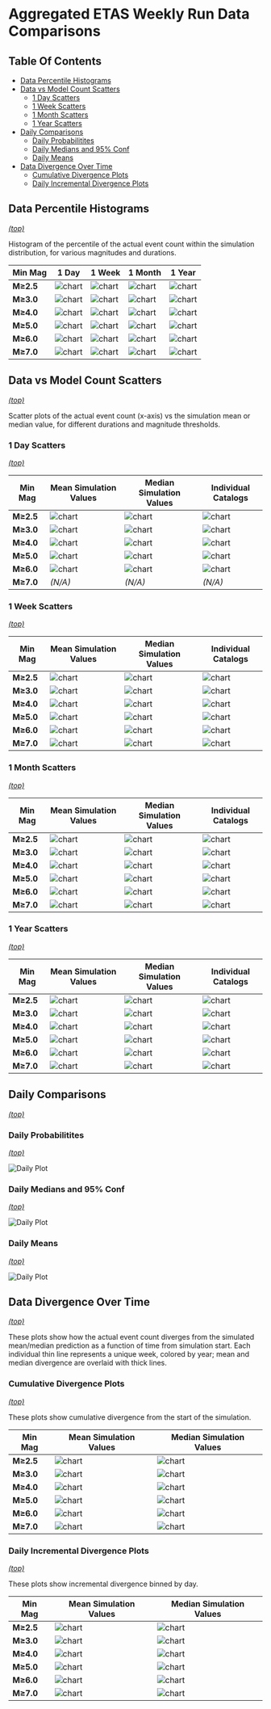 # Aggregated ETAS Weekly Run Data Comparisons

## Table Of Contents

* [Data Percentile Histograms](#data-percentile-histograms)
* [Data vs Model Count Scatters](#data-vs-model-count-scatters)
  * [1 Day Scatters](#1-day-scatters)
  * [1 Week Scatters](#1-week-scatters)
  * [1 Month Scatters](#1-month-scatters)
  * [1 Year Scatters](#1-year-scatters)
* [Daily Comparisons](#daily-comparisons)
  * [Daily Probabilitites](#daily-probabilitites)
  * [Daily Medians and 95% Conf](#daily-medians-and-95-conf)
  * [Daily Means](#daily-means)
* [Data Divergence Over Time](#data-divergence-over-time)
  * [Cumulative Divergence Plots](#cumulative-divergence-plots)
  * [Daily Incremental Divergence Plots](#daily-incremental-divergence-plots)

## Data Percentile Histograms
*[(top)](#table-of-contents)*

Histogram of the percentile of the actual event count within the simulation distribution, for various magnitudes and durations.

| Min Mag | 1 Day | 1 Week | 1 Month | 1 Year |
|-----|-----|-----|-----|-----|
| **M&ge;2.5** | ![chart](resources/percentile_1day_m2.5.png) | ![chart](resources/percentile_1week_m2.5.png) | ![chart](resources/percentile_1month_m2.5.png) | ![chart](resources/percentile_1year_m2.5.png) |
| **M&ge;3.0** | ![chart](resources/percentile_1day_m3.0.png) | ![chart](resources/percentile_1week_m3.0.png) | ![chart](resources/percentile_1month_m3.0.png) | ![chart](resources/percentile_1year_m3.0.png) |
| **M&ge;4.0** | ![chart](resources/percentile_1day_m4.0.png) | ![chart](resources/percentile_1week_m4.0.png) | ![chart](resources/percentile_1month_m4.0.png) | ![chart](resources/percentile_1year_m4.0.png) |
| **M&ge;5.0** | ![chart](resources/percentile_1day_m5.0.png) | ![chart](resources/percentile_1week_m5.0.png) | ![chart](resources/percentile_1month_m5.0.png) | ![chart](resources/percentile_1year_m5.0.png) |
| **M&ge;6.0** | ![chart](resources/percentile_1day_m6.0.png) | ![chart](resources/percentile_1week_m6.0.png) | ![chart](resources/percentile_1month_m6.0.png) | ![chart](resources/percentile_1year_m6.0.png) |
| **M&ge;7.0** | ![chart](resources/percentile_1day_m7.0.png) | ![chart](resources/percentile_1week_m7.0.png) | ![chart](resources/percentile_1month_m7.0.png) | ![chart](resources/percentile_1year_m7.0.png) |

## Data vs Model Count Scatters
*[(top)](#table-of-contents)*

Scatter plots of the actual event count (x-axis) vs the simulation mean or median value, for different durations and magnitude thresholds.

### 1 Day Scatters
*[(top)](#table-of-contents)*

| Min Mag | Mean Simulation Values | Median Simulation Values | Individual Catalogs |
|-----|-----|-----|-----|
| **M&ge;2.5** | ![chart](resources/scatter_1day_m2.5_sim_means.png) | ![chart](resources/scatter_1day_m2.5_sim_medians.png) | ![chart](resources/scatter_1day_m2.5_indv_catalogs.png) |
| **M&ge;3.0** | ![chart](resources/scatter_1day_m3.0_sim_means.png) | ![chart](resources/scatter_1day_m3.0_sim_medians.png) | ![chart](resources/scatter_1day_m3.0_indv_catalogs.png) |
| **M&ge;4.0** | ![chart](resources/scatter_1day_m4.0_sim_means.png) | ![chart](resources/scatter_1day_m4.0_sim_medians.png) | ![chart](resources/scatter_1day_m4.0_indv_catalogs.png) |
| **M&ge;5.0** | ![chart](resources/scatter_1day_m5.0_sim_means.png) | ![chart](resources/scatter_1day_m5.0_sim_medians.png) | ![chart](resources/scatter_1day_m5.0_indv_catalogs.png) |
| **M&ge;6.0** | ![chart](resources/scatter_1day_m6.0_sim_means.png) | ![chart](resources/scatter_1day_m6.0_sim_medians.png) | ![chart](resources/scatter_1day_m6.0_indv_catalogs.png) |
| **M&ge;7.0** | *(N/A)* | *(N/A)* | *(N/A)* |

### 1 Week Scatters
*[(top)](#table-of-contents)*

| Min Mag | Mean Simulation Values | Median Simulation Values | Individual Catalogs |
|-----|-----|-----|-----|
| **M&ge;2.5** | ![chart](resources/scatter_1week_m2.5_sim_means.png) | ![chart](resources/scatter_1week_m2.5_sim_medians.png) | ![chart](resources/scatter_1week_m2.5_indv_catalogs.png) |
| **M&ge;3.0** | ![chart](resources/scatter_1week_m3.0_sim_means.png) | ![chart](resources/scatter_1week_m3.0_sim_medians.png) | ![chart](resources/scatter_1week_m3.0_indv_catalogs.png) |
| **M&ge;4.0** | ![chart](resources/scatter_1week_m4.0_sim_means.png) | ![chart](resources/scatter_1week_m4.0_sim_medians.png) | ![chart](resources/scatter_1week_m4.0_indv_catalogs.png) |
| **M&ge;5.0** | ![chart](resources/scatter_1week_m5.0_sim_means.png) | ![chart](resources/scatter_1week_m5.0_sim_medians.png) | ![chart](resources/scatter_1week_m5.0_indv_catalogs.png) |
| **M&ge;6.0** | ![chart](resources/scatter_1week_m6.0_sim_means.png) | ![chart](resources/scatter_1week_m6.0_sim_medians.png) | ![chart](resources/scatter_1week_m6.0_indv_catalogs.png) |
| **M&ge;7.0** | ![chart](resources/scatter_1week_m7.0_sim_means.png) | ![chart](resources/scatter_1week_m7.0_sim_medians.png) | ![chart](resources/scatter_1week_m7.0_indv_catalogs.png) |

### 1 Month Scatters
*[(top)](#table-of-contents)*

| Min Mag | Mean Simulation Values | Median Simulation Values | Individual Catalogs |
|-----|-----|-----|-----|
| **M&ge;2.5** | ![chart](resources/scatter_1month_m2.5_sim_means.png) | ![chart](resources/scatter_1month_m2.5_sim_medians.png) | ![chart](resources/scatter_1month_m2.5_indv_catalogs.png) |
| **M&ge;3.0** | ![chart](resources/scatter_1month_m3.0_sim_means.png) | ![chart](resources/scatter_1month_m3.0_sim_medians.png) | ![chart](resources/scatter_1month_m3.0_indv_catalogs.png) |
| **M&ge;4.0** | ![chart](resources/scatter_1month_m4.0_sim_means.png) | ![chart](resources/scatter_1month_m4.0_sim_medians.png) | ![chart](resources/scatter_1month_m4.0_indv_catalogs.png) |
| **M&ge;5.0** | ![chart](resources/scatter_1month_m5.0_sim_means.png) | ![chart](resources/scatter_1month_m5.0_sim_medians.png) | ![chart](resources/scatter_1month_m5.0_indv_catalogs.png) |
| **M&ge;6.0** | ![chart](resources/scatter_1month_m6.0_sim_means.png) | ![chart](resources/scatter_1month_m6.0_sim_medians.png) | ![chart](resources/scatter_1month_m6.0_indv_catalogs.png) |
| **M&ge;7.0** | ![chart](resources/scatter_1month_m7.0_sim_means.png) | ![chart](resources/scatter_1month_m7.0_sim_medians.png) | ![chart](resources/scatter_1month_m7.0_indv_catalogs.png) |

### 1 Year Scatters
*[(top)](#table-of-contents)*

| Min Mag | Mean Simulation Values | Median Simulation Values | Individual Catalogs |
|-----|-----|-----|-----|
| **M&ge;2.5** | ![chart](resources/scatter_1year_m2.5_sim_means.png) | ![chart](resources/scatter_1year_m2.5_sim_medians.png) | ![chart](resources/scatter_1year_m2.5_indv_catalogs.png) |
| **M&ge;3.0** | ![chart](resources/scatter_1year_m3.0_sim_means.png) | ![chart](resources/scatter_1year_m3.0_sim_medians.png) | ![chart](resources/scatter_1year_m3.0_indv_catalogs.png) |
| **M&ge;4.0** | ![chart](resources/scatter_1year_m4.0_sim_means.png) | ![chart](resources/scatter_1year_m4.0_sim_medians.png) | ![chart](resources/scatter_1year_m4.0_indv_catalogs.png) |
| **M&ge;5.0** | ![chart](resources/scatter_1year_m5.0_sim_means.png) | ![chart](resources/scatter_1year_m5.0_sim_medians.png) | ![chart](resources/scatter_1year_m5.0_indv_catalogs.png) |
| **M&ge;6.0** | ![chart](resources/scatter_1year_m6.0_sim_means.png) | ![chart](resources/scatter_1year_m6.0_sim_medians.png) | ![chart](resources/scatter_1year_m6.0_indv_catalogs.png) |
| **M&ge;7.0** | ![chart](resources/scatter_1year_m7.0_sim_means.png) | ![chart](resources/scatter_1year_m7.0_sim_medians.png) | ![chart](resources/scatter_1year_m7.0_indv_catalogs.png) |

## Daily Comparisons
*[(top)](#table-of-contents)*

### Daily Probabilitites
*[(top)](#table-of-contents)*

![Daily Plot](resources/daily_PROB.png)

### Daily Medians and 95% Conf
*[(top)](#table-of-contents)*

![Daily Plot](resources/daily_MEDIAN.png)

### Daily Means
*[(top)](#table-of-contents)*

![Daily Plot](resources/daily_MEAN.png)

## Data Divergence Over Time
*[(top)](#table-of-contents)*

These plots show how the actual event count diverges from the simulated mean/median prediction as a function of time from simulation start. Each individual thin line represents a unique week, colored by year; mean and median divergence are overlaid with thick lines.

### Cumulative Divergence Plots
*[(top)](#table-of-contents)*

These plots show cumulative divergence from the start of the simulation.

| Min Mag | Mean Simulation Values | Median Simulation Values |
|-----|-----|-----|
| **M&ge;2.5** | ![chart](resources/cumulative_m2.5_sim_means.png) | ![chart](resources/cumulative_m2.5_sim_medians.png) |
| **M&ge;3.0** | ![chart](resources/cumulative_m3.0_sim_means.png) | ![chart](resources/cumulative_m3.0_sim_medians.png) |
| **M&ge;4.0** | ![chart](resources/cumulative_m4.0_sim_means.png) | ![chart](resources/cumulative_m4.0_sim_medians.png) |
| **M&ge;5.0** | ![chart](resources/cumulative_m5.0_sim_means.png) | ![chart](resources/cumulative_m5.0_sim_medians.png) |
| **M&ge;6.0** | ![chart](resources/cumulative_m6.0_sim_means.png) | ![chart](resources/cumulative_m6.0_sim_medians.png) |
| **M&ge;7.0** | ![chart](resources/cumulative_m7.0_sim_means.png) | ![chart](resources/cumulative_m7.0_sim_medians.png) |

### Daily Incremental Divergence Plots
*[(top)](#table-of-contents)*

These plots show incremental divergence binned by day.

| Min Mag | Mean Simulation Values | Median Simulation Values |
|-----|-----|-----|
| **M&ge;2.5** | ![chart](resources/incremental_m2.5_sim_means.png) | ![chart](resources/incremental_m2.5_sim_medians.png) |
| **M&ge;3.0** | ![chart](resources/incremental_m3.0_sim_means.png) | ![chart](resources/incremental_m3.0_sim_medians.png) |
| **M&ge;4.0** | ![chart](resources/incremental_m4.0_sim_means.png) | ![chart](resources/incremental_m4.0_sim_medians.png) |
| **M&ge;5.0** | ![chart](resources/incremental_m5.0_sim_means.png) | ![chart](resources/incremental_m5.0_sim_medians.png) |
| **M&ge;6.0** | ![chart](resources/incremental_m6.0_sim_means.png) | ![chart](resources/incremental_m6.0_sim_medians.png) |
| **M&ge;7.0** | ![chart](resources/incremental_m7.0_sim_means.png) | ![chart](resources/incremental_m7.0_sim_medians.png) |

